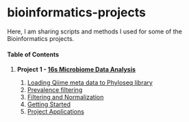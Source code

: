 # bioinformatics-projects

Here, I am sharing scripts and methods I used for some of the Bioinformatics projects.

#### Table of Contents
<ol start="1">
  <li><strong>Project 1 - <a href=>16s Microbiome Data Analysis</a></strong></li>
  <ol start="i">
   <li><a href="">Loading Qiime meta data to Phyloseq library</a></li>
   <li><a href="">Prevalence filtering</a></li>
   <li><a href="">Filtering and Normalization</a></li>
    <li><a href="https://www.osc.edu/resources/getting_started">Getting Started</a></li>
    <li><a href="https://www.osc.edu/supercomputing/support/account">Project Applications</a></li>
  </ol>
  
